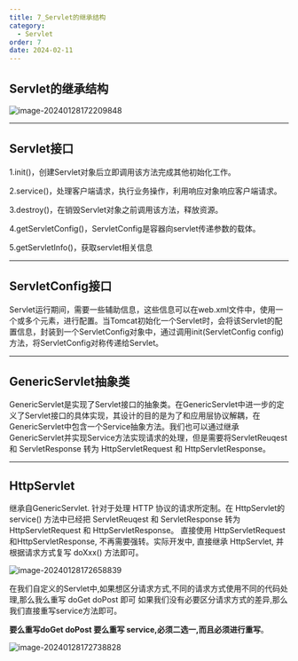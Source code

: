 ```yaml
---
title: 7_Servlet的继承结构
category:
  - Servlet
order: 7
date: 2024-02-11
---
```


<!-- more -->

## Servlet的继承结构

![image-20240128172209848](https://studyimages.oss-cn-beijing.aliyuncs.com/img/Servlet/202401/9052ffe3c0ee4d73.png)

---

## Servlet接口

1.init()，创建Servlet对象后立即调用该方法完成其他初始化工作。

2.service()，处理客户端请求，执行业务操作，利用响应对象响应客户端请求。

3.destroy()，在销毁Servlet对象之前调用该方法，释放资源。

4.getServletConfig()，ServletConfig是容器向servlet传递参数的载体。

5.getServletInfo()，获取servlet相关信息

---

## ServletConfig接口

Servlet运行期间，需要一些辅助信息，这些信息可以在web.xml文件中，使用一个或多个元素，进行配置。当Tomcat初始化一个Servlet时，会将该Servlet的配置信息，封装到一个ServletConfig对象中，通过调用init(ServletConfig config)方法，将ServletConfig对称传递给Servlet。

---

## GenericServlet抽象类

GenericServlet是实现了Servlet接口的抽象类。在GenericServlet中进一步的定义了Servlet接口的具体实现，其设计的目的是为了和应用层协议解耦，在GenericServlet中包含一个Service抽象方法。我们也可以通过继承GenericServlet并实现Service方法实现请求的处理，但是需要将ServletReuqest 和 ServletResponse 转为 HttpServletRequest 和 HttpServletResponse。

---

## HttpServlet

继承自GenericServlet. 针对于处理 HTTP 协议的请求所定制。在 HttpServlet的service() 方法中已经把 ServletReuqest 和 ServletResponse 转为 HttpServletRequest 和 HttpServletResponse。 直接使用 HttpServletRequest 和HttpServletResponse, 不再需要强转。实际开发中, 直接继承 HttpServlet, 并根据请求方式复写 doXxx() 方法即可。

![image-20240128172658839](https://studyimages.oss-cn-beijing.aliyuncs.com/img/Servlet/202401/ede2722776287e4f.png)

在我们自定义的Servlet中,如果想区分请求方式,不同的请求方式使用不同的代码处理,那么我么重写 doGet  doPost 即可
如果我们没有必要区分请求方式的差异,那么我们直接重写service方法即可。

**要么重写doGet  doPost 要么重写 service,必须二选一,而且必须进行重写**。

![image-20240128172738828](https://studyimages.oss-cn-beijing.aliyuncs.com/img/Servlet/202401/648f294113d3865a.png)